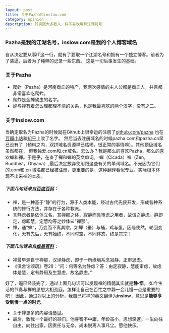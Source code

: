 ```yaml
---
layout: post
title: 关于Pazha和inslow.com
category: opinion
description: 其实跟大多数人一样不喜欢解释江湖别号
---
```


### **Pazha是我的江湖名号，inslow.com是我的个人博客域名**

自从决定要从事IT这一行，就有了要取一个江湖名号和拥有一个独立博客。前者为了装逼，后者为了纯粹的记录一些东西。
这是一切后事发生的基础。

### **关于Pazha**

* 爬蚱（Pazha）是河南商丘的特产，我两次感情的主人公都是商丘人，并且都非常喜欢吃爬蚱。
* 爬蚱是金蝉幼虫的名字。
* 蝉与禅有着怎么理都理不清的关系，也是我最喜欢的两个汉字，没有之二。
 
### **关于inslow.com**

当确定取名为Pazha的时候就在Github上很幸运的注册了[github.com/pazha](http://github.com/pazha)
也在[豆瓣小站](http://site.douban.com/266725)和[知乎](http://www.zhihu.com/people/mrpz)上改了名字。
然后当去注册域名的时候pazha.com和pazha.cn早已没有了（预料之内，双拼域名资源早已枯竭，很正常的事情嘛）。其他顶级域名虽然都在，
但我独爱.com和.cn域名。怎么办？我是那么的喜欢Pazha，那么的喜欢蝉和禅。于是乎，在查了禅和蝉的英文单词。
蝉（Cicada）禅（Zen，Buddhist，Dhyana）,最后决定放弃使用跟这些有关的单词域名。不光因为它们的.com和.cn
域名都已经被注册，更重要的是，这种翻译看似专业，实际根本体现不出来禅的本质。

##### **下面几句话来自[百度百科](http://baike.baidu.com/subview/134954/5176690.htm)：**

* 禅，是一种基于“静”的行为，源于人类本能，经过古代先民开发，形成各种系统的修行方法，并存在于各种教派。
* 言静虑者是依体立名，其禅那之体，寂静而具审虑之用者，故谓之静虑。静即定，虑即慧，定慧均等之妙体曰"禅那"。
* 禅，通“蝉”，万变而不离其宗，如蝉（蚕）与蛹，鸡与蛋，因缘使然，轮回变化，无有先后，无有始终，不同时空，不同体态，终是其宗！

##### **下面几句话来自[维基百科](https://zh.wikipedia.org/wiki/%E7%A6%85)：**

* 禅最早源自于禅那，汉译静虑，即于一所缘境系念寂静、正审思虑。
* 《俱舍论颂疏》卷28：“问：何等名为静虑？答：由定寂静，慧能审虑，故虑体是慧，定有静用及生慧虑，故名静虑。”

好了，逼已经装完了，通过上面几句话可以发现禅的精髓其实就是**静·悟**。
如今生活的节奏与禅的思想大相劲庭。怎样让自己在百忙之中静一会儿慢一点是重要的吧！
因此，通过对以上的分析，我自己将禅的英文翻译为**inslow**，意思是**能够享受到慢一点的时光**。

* 关于禅更多的内容请[参见](http://www.cwhweb.com/)。
* 最后，致我一个最好的哥们。他睿智不中庸，年龄虽小，思想深邃。一生向往自由，向往出家，因责任与无奈，尚未脱离人事凡尘。愿他快乐。